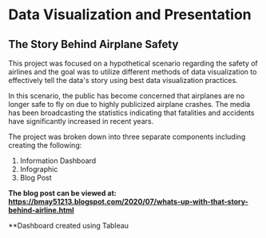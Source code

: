 # Data Visualization and Presentation

## The Story Behind Airplane Safety

This project was focused on a hypothetical scenario regarding the safety of airlines and the goal was to utilize different methods of data visualization to effectively tell the data's story using best data visualization practices.

In this scenario, the public has become concerned that airplanes are no longer safe to fly on due to highly publicized airplane crashes.  The media has been broadcasting the statistics indicating that fatalities and accidents have significantly increased in recent years.

The project was broken down into three separate components including creating the following:
  1. Information Dashboard
  2. Infographic
  3. Blog Post  
      
**The blog post can be viewed at: https://bmay51213.blogspot.com/2020/07/whats-up-with-that-story-behind-airline.html** 

**Dashboard created using Tableau
